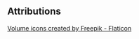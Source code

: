 ## Attributions

<a href="https://www.flaticon.com/free-icons/volume" title="volume icons">Volume icons created by Freepik - Flaticon</a>

